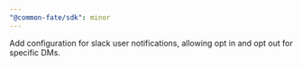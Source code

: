 ```yaml
---
"@common-fate/sdk": minor
---
```


Add configuration for slack user notifications, allowing opt in and opt out for specific DMs.
